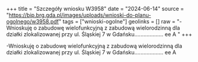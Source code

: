 +++
title = "Szczegóły wniosku W3958"
date = "2024-06-14"
source = "https://bip.brg.gda.pl/images/uploads/wnioski-do-planu-ogolnego/w3958.pdf"
tags = ["wnioski-ogolne"]
geolinks = []
raw = "-Wnioskuję o zabudowę wielofunkcyjną z zabudową wielorodzinną dla działki zlokalizowanej przy ul. Śląskiej 7 w Gdańsku................... ee A "
+++

-Wnioskuję o zabudowę wielofunkcyjną z zabudową wielorodzinną dla działki
zlokalizowanej przy ul. Śląskiej 7 w Gdańsku................... ee A



